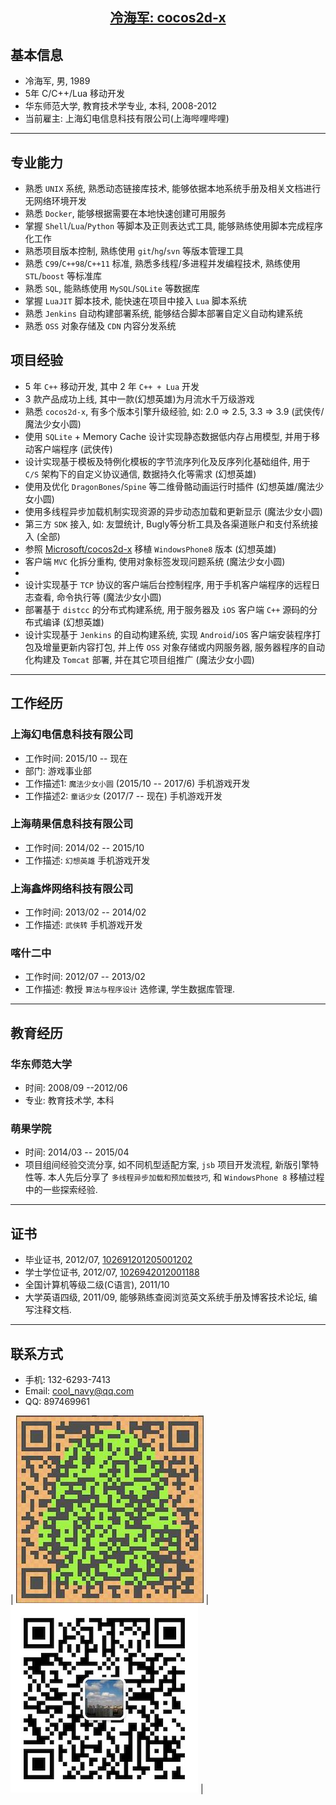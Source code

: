## [<center> 冷海军: cocos2d-x </center>](https://cn00.github.io/resume/lenghaijun)

## 基本信息
* 冷海军, 男, 1989
* 5年 C/C++/Lua 移动开发
* 华东师范大学, 教育技术学专业, 本科, 2008-2012
* 当前雇主: 上海幻电信息科技有限公司(上海哔哩哔哩)

---
## 专业能力
* 熟悉 `UNIX` 系统, 熟悉动态链接库技术, 能够依据本地系统手册及相关文档进行无网络环境开发
* 熟悉 `Docker`, 能够根据需要在本地快速创建可用服务
* 掌握 `Shell`/`Lua`/`Python` 等脚本及正则表达式工具, 能够熟练使用脚本完成程序化工作
* 熟悉项目版本控制, 熟练使用 `git`/`hg`/`svn` 等版本管理工具
* 熟悉 `C99`/`C++98`/`C++11` 标准, 熟悉多线程/多进程并发编程技术, 熟练使用 `STL`/`boost` 等标准库
* 熟悉 `SQL`, 能熟练使用 `MySQL`/`SQLite` 等数据库
* 掌握 `LuaJIT` 脚本技术, 能快速在项目中接入 `Lua` 脚本系统
* 熟悉 `Jenkins` 自动构建部署系统, 能够结合脚本部署自定义自动构建系统
* 熟悉 `OSS` 对象存储及 `CDN` 内容分发系统

## 项目经验
* 5 年 `C++` 移动开发, 其中 2 年 `C++ + Lua` 开发
* 3 款产品成功上线, 其中一款(幻想英雄)为月流水千万级游戏
* 熟悉 `cocos2d-x`, 有多个版本引擎升级经验, 如: 2.0 => 2.5, 3.3 => 3.9 (武侠传/魔法少女小圆)
* 使用 `SQLite` + Memory Cache 设计实现静态数据低内存占用模型, 并用于移动客户端程序 (武侠传)
* 设计实现基于模板及特例化模板的字节流序列化及反序列化基础组件, 用于 `C/S` 架构下的自定义协议通信, 数据持久化等需求 (幻想英雄)
* 使用及优化 `DragonBones`/`Spine` 等二维骨骼动画运行时插件 (幻想英雄/魔法少女小圆)
* 使用多线程异步加载机制实现资源的异步动态加载和更新显示 (魔法少女小圆)
* 第三方 `SDK` 接入, 如: 友盟统计, Bugly等分析工具及各渠道账户和支付系统接入 (全部)
* 参照 [Microsoft/cocos2d-x](https://github.com/Microsoft/cocos2d-x) 移植 `WindowsPhone8` 版本 (幻想英雄)
* 客户端 `MVC` 化拆分重构, 使用对象标签发现问题系统 (魔法少女小圆)
* 
* 设计实现基于 `TCP` 协议的客户端后台控制程序, 用于手机客户端程序的远程日志查看, 命令执行等 (魔法少女小圆)
* 部署基于 `distcc` 的分布式构建系统, 用于服务器及 `iOS` 客户端 `C++` 源码的分布式编译 (幻想英雄)
* 设计实现基于 `Jenkins` 的自动构建系统, 实现 `Android`/`iOS` 客户端安装程序打包及增量更新内容打包, 并上传 `OSS` 对象存储或内网服务器, 服务器程序的自动化构建及 `Tomcat` 部署, 并在其它项目组推广 (魔法少女小圆)

---
## 工作经历

### 上海幻电信息科技有限公司 
* 工作时间: 2015/10 -- 现在
* 部门: 游戏事业部
* 工作描述1: `魔法少女小圆` (2015/10 -- 2017/6) 手机游戏开发
* 工作描述2: `童话少女` (2017/7 -- 现在) 手机游戏开发

### 上海萌果信息科技有限公司 
* 工作时间: 2014/02 -- 2015/10
* 工作描述: `幻想英雄` 手机游戏开发

### 上海鑫烨网络科技有限公司 
* 工作时间: 2013/02 -- 2014/02 
* 工作描述: `武侠转` 手机游戏开发

### 喀什二中 
* 工作时间: 2012/07 -- 2013/02 
* 工作描述: 教授 `算法与程序设计` 选修课, 学生数据库管理.

---
## 教育经历
### 华东师范大学 
* 时间: 2008/09 --2012/06 
* 专业: 教育技术学, 本科

### 萌果学院 
* 时间: 2014/03 -- 2015/04
* 项目组间经验交流分享, 如不同机型适配方案, `jsb` 项目开发流程, 新版引擎特性等. 本人先后分享了 `多线程异步加载和预加载技巧`, 和 `WindowsPhone 8` 移植过程中的一些探索经验.

---
## 证书
* 毕业证书, 2012/07, [102691201205001202]()
* 学士学位证书, 2012/07, [1026942012001188]()
* 全国计算机等级二级(C语言), 2011/10 []()
* 大学英语四级, 2011/09, 能够熟练查阅浏览英文系统手册及博客技术论坛, 编写注释文档.

---
## 联系方式
* 手机: 132-6293-7413 
* Email: <cool_navy@qq.com> 
* QQ: 897469961

| ![QQ](../img/qq.qr.300.jpg) | ![wx](../img/wx.qr.300.jpg) |
